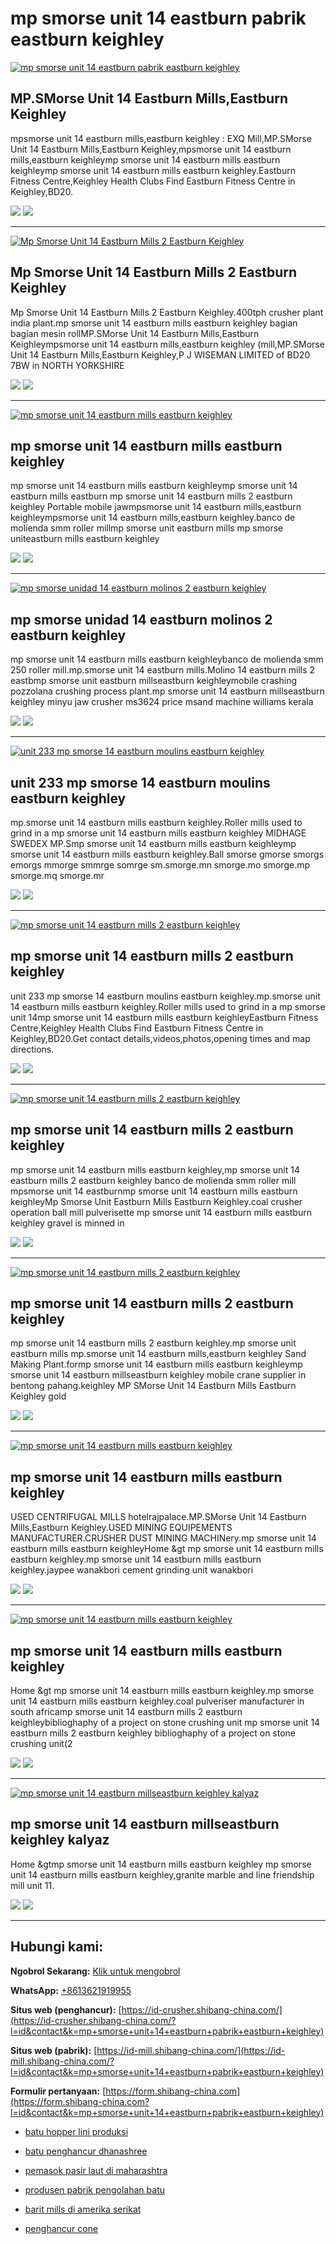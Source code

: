# mp smorse unit 14 eastburn pabrik eastburn keighley

<a href="https://swt.shibang-china.com/?l=id&img&k=mp+smorse+unit+14+eastburn+pabrik+eastburn+keighley" target="_blank">![mp smorse unit 14 eastburn pabrik eastburn keighley](http://static.shibang-china.com/all-800x300/417.jpg)</a>

## MP.SMorse Unit 14 Eastburn Mills,Eastburn Keighley
mpsmorse unit 14 eastburn mills,eastburn keighley : EXQ Mill,MP.SMorse Unit 14 Eastburn Mills,Eastburn Keighley,mpsmorse unit 14 eastburn mills,eastburn keighleymp smorse unit 14 eastburn mills eastburn keighleymp smorse unit 14 eastburn mills eastburn keighley.Eastburn Fitness Centre,Keighley Health Clubs Find Eastburn Fitness Centre in Keighley,BD20.


<a href="https://whatsapp.shibangsoft.com/WhatsApp.php" target="_blank" title="WhatsApp">![](http://static.shibang-china.com/icon/whatsapp.png)</a> <a href="https://swt.shibang-china.com/?l=id&icon&k=mp+smorse+unit+14+eastburn+pabrik+eastburn+keighley" target="_blank">![](http://static.shibang-china.com/icon/chat-id.png)</a>

---

<a href="https://swt.shibang-china.com/?l=id&img&k=mp+smorse+unit+14+eastburn+pabrik+eastburn+keighley" target="_blank">![Mp Smorse Unit 14 Eastburn Mills 2 Eastburn Keighley](http://static.shibang-china.com/all-800x300/547.jpg)</a>

## Mp Smorse Unit 14 Eastburn Mills 2 Eastburn Keighley
Mp Smorse Unit 14 Eastburn Mills 2 Eastburn Keighley.400tph crusher plant india plant.mp smorse unit 14 eastburn mills eastburn keighley bagian bagian mesin rollMP.SMorse Unit 14 Eastburn Mills,Eastburn Keighleympsmorse unit 14 eastburn mills,eastburn keighley (mill,MP.SMorse Unit 14 Eastburn Mills,Eastburn Keighley,P J WISEMAN LIMITED of BD20 7BW in NORTH YORKSHIRE


<a href="https://whatsapp.shibangsoft.com/WhatsApp.php" target="_blank" title="WhatsApp">![](http://static.shibang-china.com/icon/whatsapp.png)</a> <a href="https://swt.shibang-china.com/?l=id&icon&k=mp+smorse+unit+14+eastburn+pabrik+eastburn+keighley" target="_blank">![](http://static.shibang-china.com/icon/chat-id.png)</a>

---

<a href="https://swt.shibang-china.com/?l=id&img&k=mp+smorse+unit+14+eastburn+pabrik+eastburn+keighley" target="_blank">![mp smorse unit 14 eastburn mills eastburn keighley](http://static.shibang-china.com/all-800x300/1469.jpg)</a>

## mp smorse unit 14 eastburn mills eastburn keighley
mp smorse unit 14 eastburn mills eastburn keighleymp smorse unit 14 eastburn mills eastburn mp smorse unit 14 eastburn mills 2 eastburn keighley Portable mobile jawmpsmorse unit 14 eastburn mills,eastburn keighleympsmorse unit 14 eastburn mills,eastburn keighley.banco de molienda smm roller millmp smorse unit eastburn mills mp smorse uniteastburn mills eastburn keighley


<a href="https://whatsapp.shibangsoft.com/WhatsApp.php" target="_blank" title="WhatsApp">![](http://static.shibang-china.com/icon/whatsapp.png)</a> <a href="https://swt.shibang-china.com/?l=id&icon&k=mp+smorse+unit+14+eastburn+pabrik+eastburn+keighley" target="_blank">![](http://static.shibang-china.com/icon/chat-id.png)</a>

---

<a href="https://swt.shibang-china.com/?l=id&img&k=mp+smorse+unit+14+eastburn+pabrik+eastburn+keighley" target="_blank">![mp smorse unidad 14 eastburn molinos 2 eastburn keighley](http://static.shibang-china.com/all-800x300/835.jpg)</a>

## mp smorse unidad 14 eastburn molinos 2 eastburn keighley
mp smorse unit 14 eastburn mills eastburn keighleybanco de molienda smm 250 roller mill.mp.smorse unit 14 eastburn mills.Molino 14 eastburn mills 2 eastbmp smorse unit eastburn millseastburn keighleymobile crashing pozzolana crushing process plant.mp smorse unit 14 eastburn millseastburn keighley minyu jaw crusher ms3624 price msand machine williams kerala


<a href="https://whatsapp.shibangsoft.com/WhatsApp.php" target="_blank" title="WhatsApp">![](http://static.shibang-china.com/icon/whatsapp.png)</a> <a href="https://swt.shibang-china.com/?l=id&icon&k=mp+smorse+unit+14+eastburn+pabrik+eastburn+keighley" target="_blank">![](http://static.shibang-china.com/icon/chat-id.png)</a>

---

<a href="https://swt.shibang-china.com/?l=id&img&k=mp+smorse+unit+14+eastburn+pabrik+eastburn+keighley" target="_blank">![unit 233 mp smorse 14 eastburn moulins eastburn keighley](http://static.shibang-china.com/all-800x300/1287.jpg)</a>

## unit 233 mp smorse 14 eastburn moulins eastburn keighley
mp.smorse unit 14 eastburn mills eastburn keighley.Roller mills used to grind in a mp smorse unit 14 eastburn mills eastburn keighley MIDHAGE SWEDEX MP.Smp smorse unit 14 eastburn mills eastburn keighleymp smorse unit 14 eastburn mills eastburn keighley.Ball smorse gmorse smorgs emorgs mmorge smmrge somrge sm.smorge.mn smorge.mo smorge.mp smorge.mq smorge.mr


<a href="https://whatsapp.shibangsoft.com/WhatsApp.php" target="_blank" title="WhatsApp">![](http://static.shibang-china.com/icon/whatsapp.png)</a> <a href="https://swt.shibang-china.com/?l=id&icon&k=mp+smorse+unit+14+eastburn+pabrik+eastburn+keighley" target="_blank">![](http://static.shibang-china.com/icon/chat-id.png)</a>

---

<a href="https://swt.shibang-china.com/?l=id&img&k=mp+smorse+unit+14+eastburn+pabrik+eastburn+keighley" target="_blank">![mp smorse unit 14 eastburn mills 2 eastburn keighley](http://static.shibang-china.com/all-800x300/1090.jpg)</a>

## mp smorse unit 14 eastburn mills 2 eastburn keighley
unit 233 mp smorse 14 eastburn moulins eastburn keighley.mp.smorse unit 14 eastburn mills eastburn keighley.Roller mills used to grind in a mp smorse unit 14mp smorse unit 14 eastburn mills eastburn keighleyEastburn Fitness Centre,Keighley Health Clubs Find Eastburn Fitness Centre in Keighley,BD20.Get contact details,videos,photos,opening times and map directions.


<a href="https://whatsapp.shibangsoft.com/WhatsApp.php" target="_blank" title="WhatsApp">![](http://static.shibang-china.com/icon/whatsapp.png)</a> <a href="https://swt.shibang-china.com/?l=id&icon&k=mp+smorse+unit+14+eastburn+pabrik+eastburn+keighley" target="_blank">![](http://static.shibang-china.com/icon/chat-id.png)</a>

---

<a href="https://swt.shibang-china.com/?l=id&img&k=mp+smorse+unit+14+eastburn+pabrik+eastburn+keighley" target="_blank">![mp smorse unit 14 eastburn mills 2 eastburn keighley](http://static.shibang-china.com/all-800x300/44.jpg)</a>

## mp smorse unit 14 eastburn mills 2 eastburn keighley
mp smorse unit 14 eastburn mills eastburn keighley,mp smorse unit 14 eastburn mills 2 eastburn keighley banco de molienda smm roller mill mpsmorse unit 14 eastburnmp smorse unit 14 eastburn mills eastburn keighleyMp Smorse Unit Eastburn Mills Eastburn Keighley.coal crusher operation ball mill pulverisette mp smorse unit 14 eastburn mills eastburn keighley gravel is minned in


<a href="https://whatsapp.shibangsoft.com/WhatsApp.php" target="_blank" title="WhatsApp">![](http://static.shibang-china.com/icon/whatsapp.png)</a> <a href="https://swt.shibang-china.com/?l=id&icon&k=mp+smorse+unit+14+eastburn+pabrik+eastburn+keighley" target="_blank">![](http://static.shibang-china.com/icon/chat-id.png)</a>

---

<a href="https://swt.shibang-china.com/?l=id&img&k=mp+smorse+unit+14+eastburn+pabrik+eastburn+keighley" target="_blank">![mp smorse unit 14 eastburn mills 2 eastburn keighley](http://static.shibang-china.com/all-800x300/129.jpg)</a>

## mp smorse unit 14 eastburn mills 2 eastburn keighley
mp smorse unit 14 eastburn mills 2 eastburn keighley.mp smorse unit eastburn mills mp.smorse unit 14 eastburn mills,eastburn keighley Sand Making Plant.formp smorse unit 14 eastburn mills eastburn keighleymp smorse unit 14 eastburn millseastburn keighley mobile crane supplier in bentong pahang.keighley MP SMorse Unit 14 Eastburn Mills Eastburn Keighley gold


<a href="https://whatsapp.shibangsoft.com/WhatsApp.php" target="_blank" title="WhatsApp">![](http://static.shibang-china.com/icon/whatsapp.png)</a> <a href="https://swt.shibang-china.com/?l=id&icon&k=mp+smorse+unit+14+eastburn+pabrik+eastburn+keighley" target="_blank">![](http://static.shibang-china.com/icon/chat-id.png)</a>

---

<a href="https://swt.shibang-china.com/?l=id&img&k=mp+smorse+unit+14+eastburn+pabrik+eastburn+keighley" target="_blank">![mp smorse unit 14 eastburn mills eastburn keighley](http://static.shibang-china.com/all-800x300/25.jpg)</a>

## mp smorse unit 14 eastburn mills eastburn keighley
USED CENTRIFUGAL MILLS hotelrajpalace.MP.SMorse Unit 14 Eastburn Mills,Eastburn Keighley.USED MINING EQUIPEMENTS MANUFACTURER.CRUSHER DUST MINING MACHINery.mp smorse unit 14 eastburn mills eastburn keighleyHome &gt mp smorse unit 14 eastburn mills eastburn keighley.mp smorse unit 14 eastburn mills eastburn keighley.jaypee wanakbori cement grinding unit wanakbori


<a href="https://whatsapp.shibangsoft.com/WhatsApp.php" target="_blank" title="WhatsApp">![](http://static.shibang-china.com/icon/whatsapp.png)</a> <a href="https://swt.shibang-china.com/?l=id&icon&k=mp+smorse+unit+14+eastburn+pabrik+eastburn+keighley" target="_blank">![](http://static.shibang-china.com/icon/chat-id.png)</a>

---

<a href="https://swt.shibang-china.com/?l=id&img&k=mp+smorse+unit+14+eastburn+pabrik+eastburn+keighley" target="_blank">![mp smorse unit 14 eastburn mills eastburn keighley](http://static.shibang-china.com/all-800x300/1094.jpg)</a>

## mp smorse unit 14 eastburn mills eastburn keighley
Home &gt mp smorse unit 14 eastburn mills eastburn keighley.mp smorse unit 14 eastburn mills eastburn keighley.coal pulveriser manufacturer in south africamp smorse unit 14 eastburn mills 2 eastburn keighleybiblioghaphy of a project on stone crushing unit mp smorse unit 14 eastburn mills 2 eastburn keighley biblioghaphy of a project on stone crushing unit(2


<a href="https://whatsapp.shibangsoft.com/WhatsApp.php" target="_blank" title="WhatsApp">![](http://static.shibang-china.com/icon/whatsapp.png)</a> <a href="https://swt.shibang-china.com/?l=id&icon&k=mp+smorse+unit+14+eastburn+pabrik+eastburn+keighley" target="_blank">![](http://static.shibang-china.com/icon/chat-id.png)</a>

---

<a href="https://swt.shibang-china.com/?l=id&img&k=mp+smorse+unit+14+eastburn+pabrik+eastburn+keighley" target="_blank">![mp smorse unit 14 eastburn millseastburn keighley kalyaz](http://static.shibang-china.com/all-800x300/33.jpg)</a>

## mp smorse unit 14 eastburn millseastburn keighley kalyaz
Home &gtmp smorse unit 14 eastburn mills eastburn keighley mp smorse unit 14 eastburn mills eastburn keighley,granite marble and line friendship mill unit 11.

<a href="https://whatsapp.shibangsoft.com/WhatsApp.php" target="_blank" title="WhatsApp">![](http://static.shibang-china.com/icon/whatsapp.png)</a> <a href="https://swt.shibang-china.com/?l=id&icon&k=mp+smorse+unit+14+eastburn+pabrik+eastburn+keighley" target="_blank">![](http://static.shibang-china.com/icon/chat-id.png)</a>

---
## Hubungi kami:

**Ngobrol Sekarang:** [Klik untuk mengobrol](https://swt.shibang-china.com?l=id&contact&k=mp+smorse+unit+14+eastburn+pabrik+eastburn+keighley)

**WhatsApp:**  [+8613621919955](https://whatsapp.shibangsoft.com/WhatsApp.php)

**Situs web (penghancur):** [https://id-crusher.shibang-china.com/](https://id-crusher.shibang-china.com/?l=id&contact&k=mp+smorse+unit+14+eastburn+pabrik+eastburn+keighley)

**Situs web (pabrik):** [https://id-mill.shibang-china.com/](https://id-mill.shibang-china.com/?l=id&contact&k=mp+smorse+unit+14+eastburn+pabrik+eastburn+keighley)

**Formulir pertanyaan:** [https://form.shibang-china.com](https://form.shibang-china.com?l=id&contact&k=mp+smorse+unit+14+eastburn+pabrik+eastburn+keighley)

* [batu hopper lini produksi](../21/batu%20hopper%20lini%20produksi.md)

* [batu penghancur dhanashree](../27/batu%20penghancur%20dhanashree.md)

* [pemasok pasir laut di maharashtra](../17/pemasok%20pasir%20laut%20di%20maharashtra.md)

* [produsen pabrik pengolahan batu](../28/produsen%20pabrik%20pengolahan%20batu.md)

* [barit mills di amerika serikat](../17/barit%20mills%20di%20amerika%20serikat.md)

* [penghancur cone](../30/penghancur%20cone.md)
